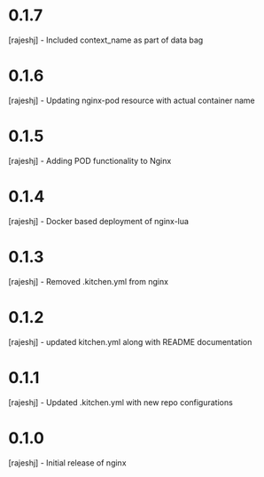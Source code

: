 # 0.1.7
[rajeshj] - Included context_name as part of data bag
# 0.1.6
[rajeshj] - Updating nginx-pod resource with actual container name
# 0.1.5
[rajeshj] - Adding POD functionality to Nginx
# 0.1.4
[rajeshj] - Docker based deployment of nginx-lua
# 0.1.3
[rajeshj] - Removed .kitchen.yml from nginx
# 0.1.2
[rajeshj] - updated kitchen.yml along with README documentation
# 0.1.1
[rajeshj] - Updated .kitchen.yml with new repo configurations
# 0.1.0
[rajeshj] - Initial release of nginx
